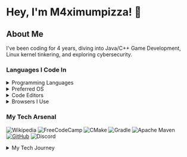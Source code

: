 # Hey, I'm M4ximumpizza! 👋

## About Me
I've been coding for 4 years, diving into Java/C++ Game Development, Linux kernel tinkering, and exploring cybersecurity.

### Languages I Code In
<details>
  <summary>Programming Languages</summary>

  ![Top Languages](https://github-readme-stats.vercel.app/api/top-langs/?username=m4ximumpizza&langs_count=8)
  ![C++](https://img.shields.io/badge/c++-%2300599C.svg?style=for-the-badge&logo=c%2B%2B&logoColor=white)
  ![C](https://img.shields.io/badge/c-%2300599C.svg?style=for-the-badge&logo=c&logoColor=white)
  ![Java](https://img.shields.io/badge/java-%23ED8B00.svg?style=for-the-badge&logo=openjdk&logoColor=white)
  ![Kotlin](https://img.shields.io/badge/kotlin-%237F52FF.svg?style=for-the-badge&logo=kotlin&logoColor=white)
  ![AssemblyScript](https://img.shields.io/badge/assembly%20script-%23000000.svg?style=for-the-badge&logo=assemblyscript&logoColor=white)
</details>

<details>
  <summary>Preferred OS</summary>

  ![Arch Linux](https://img.shields.io/badge/Arch%20Linux-1793D1?logo=arch-linux&logoColor=fff&style=for-the-badge)
  ![Windows 11](https://img.shields.io/badge/Windows%2011-%230079d5.svg?style=for-the-badge&logo=Windows%2011&logoColor=white)
</details>

<details>
  <summary>Code Editors</summary>

  ![Neovim](https://img.shields.io/badge/NeoVim-%2357A143.svg?&style=for-the-badge&logo=neovim&logoColor=white)
  ![IntelliJ IDEA](https://img.shields.io/badge/IntelliJIDEA-000000.svg?style=for-the-badge&logo=intellij-idea&logoColor=white)
  ![Eclipse](https://img.shields.io/badge/Eclipse-FE7A16.svg?style=for-the-badge&logo=Eclipse&logoColor=white)
</details>

<details>
  <summary>Browsers I Use</summary>
  
  ![Firefox](https://img.shields.io/badge/Firefox-FF7139?style=for-the-badge&logo=Firefox-Browser&logoColor=white)
  ![Tor](https://img.shields.io/badge/Tor-7D4698?style=for-the-badge&logo=Tor-Browser&logoColor=white)
  ![Google](https://img.shields.io/badge/google-4285F4?style=for-the-badge&logo=google&logoColor=white)
</details>

### My Tech Arsenal
![Wikipedia](https://img.shields.io/badge/Wikipedia-%23000000.svg?style=for-the-badge&logo=wikipedia&logoColor=white)
![FreeCodeCamp](https://img.shields.io/badge/Freecodecamp-%23123.svg?&style=for-the-badge&logo=freecodecamp&logoColor=green)
![CMake](https://img.shields.io/badge/CMake-%23008FBA.svg?style=for-the-badge&logo=cmake&logoColor=white)
![Gradle](https://img.shields.io/badge/Gradle-02303A.svg?style=for-the-badge&logo=Gradle&logoColor=white)
![Apache Maven](https://img.shields.io/badge/Apache%20Maven-C71A36?style=for-the-badge&logo=Apache%20Maven&logoColor=white)
[![GitHub](https://img.shields.io/badge/github-%23121011.svg?style=for-the-badge&logo=github&logoColor=white)](https://github.com/m4ximumpizza)
![Discord](https://img.shields.io/badge/Discord-%235865F2.svg?style=for-the-badge&logo=discord&logoColor=white)

<details>
  <summary>My Tech Journey</summary>
  Five years ago, my journey began with an introduction to Code.org. I delved into the essentials of web development—mastering HTML, CSS, and Javascript during the summer of 2018. Those initial steps led me to craft starter class websites and gain a fundamental understanding of browser mechanisms.

  During the subsequent winter, my curiosity led me to Linux, where I immersed myself in comprehending the Linux kernel. This exploration taught me the intricacies of Bash and the infrastructure of Linux, sparking my interest in unraveling the inner workings of computers.

  For the next three years, I delved deep into understanding computer architecture and functionality. In December 2021, I ventured into Scratch and began constructing Geometry Dash levels. Simultaneously, I ventured into Python, employing it to program levels and mods for Geometry Dash—a passion that      endures to this day.

  In the summer of 2022, I expanded my programming repertoire by mastering Java and Kotlin. This knowledge propelled me into exploring the mechanics of Minecraft, where I engaged with Mojang's projects, delving into Brigadier and DatafixerUpper.

  Continuing this journey, in spring 2023, I embraced a deeper dive into Computer Science, delving into the intricacies of C++. Presently, I'm engrossed in learning Cyber Security, understanding the LLVM compiler infrastructure, and actively contributing to a Java Library within the FCCL project.

  It's an ongoing adventure—one that constantly evolves as I explore new realms and deepen my understanding of the digital landscape.
</details>
